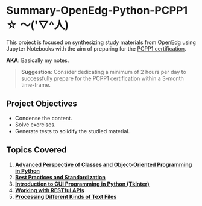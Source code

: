 # Summary-OpenEdg-Python-PCPP1 ☆ ～('▽^人)


This project is focused on synthesizing study materials from [OpenEdg](https://edube.org/) using Jupyter Notebooks with the aim of preparing for the [PCPP1 certification](https://pythoninstitute.org/pcpp1).

__AKA__: Basically my notes.

> __Suggestion__:
> Consider dedicating a minimum of 2 hours per day to successfully prepare for  the PCPP1 certification within a 3-month time-frame.

## Project Objectives

- Condense the content.
- Solve exercises.
- Generate tests to solidify the studied material.

## Topics Covered

1. [**Advanced Perspective of Classes and Object-Oriented Programming in Python**](./1.Advanced-OOP/README.md)
2. [**Best Practices and Standardization**](./2.Best-Practices/README.md)
3. [**Introduction to GUI Programming in Python (TkInter)**](./3.GUI-Programming/README.md)
4. [**Working with RESTful APIs**](./4.RESTful-APIs/README.md)
5. [**Processing Different Kinds of Text Files**](./5.File-Processing/README.md)


